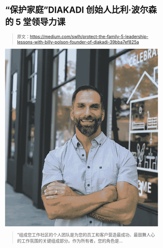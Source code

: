 # “保护家庭”DIAKADI 创始人比利·波尔森的 5 堂领导力课

> 原文：<https://medium.com/swlh/protect-the-family-5-leadership-lessons-with-billy-polson-founder-of-diakadi-39bba7ef825a>

![](img/652b1cb3a05165b60b0b56bab039cde8.png)

> “组成您工作社区的个人团队是为您的员工和客户营造最成功、最鼓舞人心的工作氛围的关键组成部分。作为所有者，您的角色是…